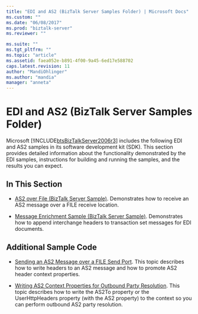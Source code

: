 ```yaml
---
title: "EDI and AS2 (BizTalk Server Samples Folder) | Microsoft Docs"
ms.custom: ""
ms.date: "06/08/2017"
ms.prod: "biztalk-server"
ms.reviewer: ""

ms.suite: ""
ms.tgt_pltfrm: ""
ms.topic: "article"
ms.assetid: faea052e-b891-4f00-9a45-6ed17e588702
caps.latest.revision: 11
author: "MandiOhlinger"
ms.author: "mandia"
manager: "anneta"
---
```

# EDI and AS2 (BizTalk Server Samples Folder)
Microsoft [!INCLUDE[btsBizTalkServer2006r3](../includes/btsbiztalkserver2006r3-md.md)] includes the following EDI and AS2 samples in its software development kit (SDK). This section provides detailed information about the functionality demonstrated by the EDI samples, instructions for building and running the samples, and the results you can expect.  
  
## In This Section  
  
-   [AS2 over File (BizTalk Server Sample)](../core/as2-over-file-biztalk-server-sample.md). Demonstrates how to receive an AS2 message over a FILE receive location.  
  
-   [Message Enrichment Sample (BizTalk Server Sample)](../core/message-enrichment-sample-biztalk-server-sample.md). Demonstrates how to append interchange headers to transaction set messages for EDI documents.  
  
## Additional Sample Code  
  
-   [Sending an AS2 Message over a FILE Send Port](../core/sending-an-as2-message-over-a-file-send-port.md). This topic describes how to write headers to an AS2 message and how to promote AS2 header context properties.  
  
-   [Writing AS2 Context Properties for Outbound Party Resolution](../core/writing-as2-context-properties-for-outbound-party-resolution.md). This topic describes how to write the AS2To property or the UserHttpHeaders property (with the AS2 property) to the context so you can perform outbound AS2 party resolution.